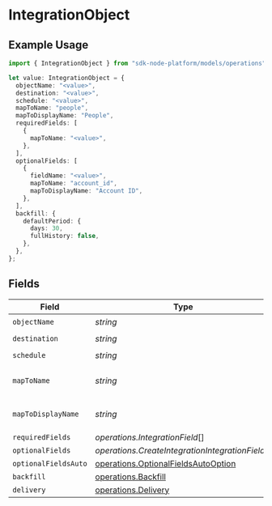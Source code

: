 # IntegrationObject

## Example Usage

```typescript
import { IntegrationObject } from "sdk-node-platform/models/operations";

let value: IntegrationObject = {
  objectName: "<value>",
  destination: "<value>",
  schedule: "<value>",
  mapToName: "people",
  mapToDisplayName: "People",
  requiredFields: [
    {
      mapToName: "<value>",
    },
  ],
  optionalFields: [
    {
      fieldName: "<value>",
      mapToName: "account_id",
      mapToDisplayName: "Account ID",
    },
  ],
  backfill: {
    defaultPeriod: {
      days: 30,
      fullHistory: false,
    },
  },
};
```

## Fields

| Field                                                                                      | Type                                                                                       | Required                                                                                   | Description                                                                                | Example                                                                                    |
| ------------------------------------------------------------------------------------------ | ------------------------------------------------------------------------------------------ | ------------------------------------------------------------------------------------------ | ------------------------------------------------------------------------------------------ | ------------------------------------------------------------------------------------------ |
| `objectName`                                                                               | *string*                                                                                   | :heavy_check_mark:                                                                         | N/A                                                                                        |                                                                                            |
| `destination`                                                                              | *string*                                                                                   | :heavy_check_mark:                                                                         | N/A                                                                                        |                                                                                            |
| `schedule`                                                                                 | *string*                                                                                   | :heavy_check_mark:                                                                         | N/A                                                                                        |                                                                                            |
| `mapToName`                                                                                | *string*                                                                                   | :heavy_minus_sign:                                                                         | An object name to map to.                                                                  | people                                                                                     |
| `mapToDisplayName`                                                                         | *string*                                                                                   | :heavy_minus_sign:                                                                         | A display name to map to.                                                                  | People                                                                                     |
| `requiredFields`                                                                           | *operations.IntegrationField*[]                                                            | :heavy_minus_sign:                                                                         | N/A                                                                                        |                                                                                            |
| `optionalFields`                                                                           | *operations.CreateIntegrationIntegrationField*[]                                           | :heavy_minus_sign:                                                                         | N/A                                                                                        |                                                                                            |
| `optionalFieldsAuto`                                                                       | [operations.OptionalFieldsAutoOption](../../models/operations/optionalfieldsautooption.md) | :heavy_minus_sign:                                                                         | N/A                                                                                        |                                                                                            |
| `backfill`                                                                                 | [operations.Backfill](../../models/operations/backfill.md)                                 | :heavy_minus_sign:                                                                         | N/A                                                                                        |                                                                                            |
| `delivery`                                                                                 | [operations.Delivery](../../models/operations/delivery.md)                                 | :heavy_minus_sign:                                                                         | N/A                                                                                        |                                                                                            |
